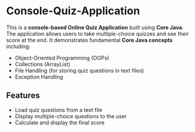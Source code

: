 # Console-Quiz-Application

This is a **console-based Online Quiz Application** built using **Core Java**.  
The application allows users to take multiple-choice quizzes and see their score at the end. It demonstrates fundamental **Core Java concepts** including:

- Object-Oriented Programming (OOPs)  
- Collections (ArrayList)  
- File Handling (for storing quiz questions in text files)  
- Exception Handling  

## Features

- Load quiz questions from a text file  
- Display multiple-choice questions to the user  
- Calculate and display the final score  



